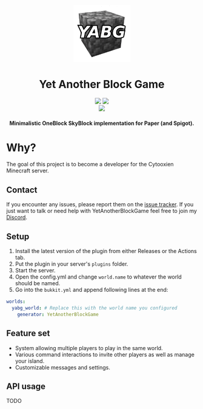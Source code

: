 <div align="center">
  <img src="https://raw.githubusercontent.com/FlorianMichael/YetAnotherBlockGame/main/.github/yabg.png" width="150">
  <h1>Yet Another Block Game</h1>
  <img src="https://img.shields.io/badge/Enviroment-Server-purple">
  <a href="https://discord.gg/BwWhCHUKDf"><img src="https://img.shields.io/discord/316206679014244363?color=0098DB&label=Discord&logo=discord&logoColor=0098DB"></a> <br />
  <a href="https://github.com/FlorianMichael/YetAnotherBlockGame/actions/workflows/build.yml"><img src="https://github.com/FlorianMichael/YetAnotherBlockGame/actions/workflows/build.yml/badge.svg?branch=main"></a>  

#### Minimalistic OneBlock SkyBlock implementation for Paper (and Spigot).
</div>

# Why?
The goal of this project is to become a developer for the Cytooxien Minecraft server.

## Contact
If you encounter any issues, please report them on the [issue tracker](https://github.com/FlorianMichael/YetAnotherBlockGame/issues). If you just want to talk or need help with YetAnotherBlockGame feel free to join my [Discord](https://discord.gg/BwWhCHUKDf).

## Setup
1. Install the latest version of the plugin from either Releases or the Actions tab.
2. Put the plugin in your server's `plugins` folder.
3. Start the server.
4. Open the config.yml and change `world.name` to whatever the world should be named.
5. Go into the `bukkit.yml` and append following lines at the end:
```yaml
worlds:
  yabg_world: # Replace this with the world name you configured
    generator: YetAnotherBlockGame  
```

## Feature set
- System allowing multiple players to play in the same world.
- Various command interactions to invite other players as well as manage your island.
- Customizable messages and settings.

## API usage
TODO
